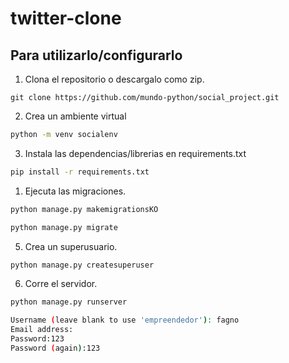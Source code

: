 # twitter-clone

## Para utilizarlo/configurarlo

1. Clona el repositorio o descargalo como zip.

```git clone https://github.com/mundo-python/social_project.git```

2. Crea un ambiente virtual

```bash
python -m venv socialenv
```

3. Instala las dependencias/librerias en requirements.txt

```bash
pip install -r requirements.txt
```

1. Ejecuta las migraciones.

```bash
python manage.py makemigrationsKO
```

```bash
python manage.py migrate
```

5. Crea un superusuario.

```bash
python manage.py createsuperuser
```

6. Corre el servidor.

```bash
python manage.py runserver
```

```bash
Username (leave blank to use 'empreendedor'): fagno
Email address:    
Password:123
Password (again):123 
```

